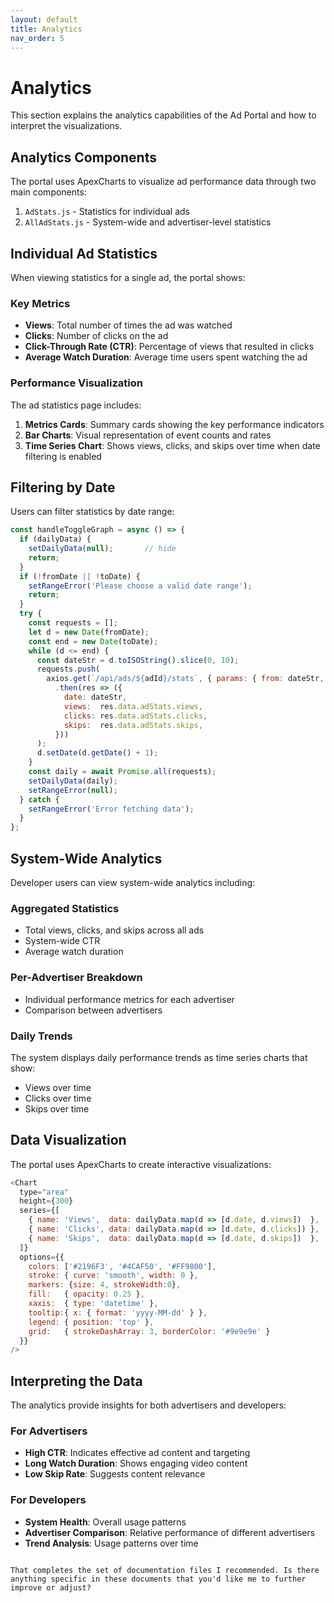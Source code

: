 ```yaml
---
layout: default
title: Analytics
nav_order: 5
---
```

# Analytics

This section explains the analytics capabilities of the Ad Portal and how to interpret the visualizations.

## Analytics Components

The portal uses ApexCharts to visualize ad performance data through two main components:

1. `AdStats.js` - Statistics for individual ads
2. `AllAdStats.js` - System-wide and advertiser-level statistics

## Individual Ad Statistics

When viewing statistics for a single ad, the portal shows:

### Key Metrics

- **Views**: Total number of times the ad was watched
- **Clicks**: Number of clicks on the ad
- **Click-Through Rate (CTR)**: Percentage of views that resulted in clicks
- **Average Watch Duration**: Average time users spent watching the ad

### Performance Visualization

The ad statistics page includes:

1. **Metrics Cards**: Summary cards showing the key performance indicators
2. **Bar Charts**: Visual representation of event counts and rates
3. **Time Series Chart**: Shows views, clicks, and skips over time when date filtering is enabled

## Filtering by Date

Users can filter statistics by date range:

```javascript
const handleToggleGraph = async () => {
  if (dailyData) {
    setDailyData(null);       // hide
    return;
  }
  if (!fromDate || !toDate) {
    setRangeError('Please choose a valid date range');
    return;
  }
  try {
    const requests = [];
    let d = new Date(fromDate);
    const end = new Date(toDate);
    while (d <= end) {
      const dateStr = d.toISOString().slice(0, 10);
      requests.push(
        axios.get(`/api/ads/${adId}/stats`, { params: { from: dateStr, to: dateStr } })
          .then(res => ({
            date: dateStr,
            views:  res.data.adStats.views,
            clicks: res.data.adStats.clicks,
            skips:  res.data.adStats.skips,
          }))
      );
      d.setDate(d.getDate() + 1);
    }
    const daily = await Promise.all(requests);
    setDailyData(daily);
    setRangeError(null);
  } catch {
    setRangeError('Error fetching data');
  }
};
```

## System-Wide Analytics

Developer users can view system-wide analytics including:

### Aggregated Statistics

- Total views, clicks, and skips across all ads
- System-wide CTR
- Average watch duration

### Per-Advertiser Breakdown

- Individual performance metrics for each advertiser
- Comparison between advertisers

### Daily Trends

The system displays daily performance trends as time series charts that show:
- Views over time
- Clicks over time
- Skips over time

## Data Visualization

The portal uses ApexCharts to create interactive visualizations:

```javascript
<Chart
  type="area"
  height={300}
  series={[
    { name: 'Views',  data: dailyData.map(d => [d.date, d.views])  },
    { name: 'Clicks', data: dailyData.map(d => [d.date, d.clicks]) },
    { name: 'Skips',  data: dailyData.map(d => [d.date, d.skips])  },
  ]}
  options={{
    colors: ['#2196F3', '#4CAF50', '#FF9800'],
    stroke: { curve: 'smooth', width: 0 },
    markers: {size: 4, strokeWidth:0},
    fill:   { opacity: 0.25 },
    xaxis:  { type: 'datetime' },
    tooltip:{ x: { format: 'yyyy-MM-dd' } },
    legend: { position: 'top' },
    grid:   { strokeDashArray: 3, borderColor: '#9e9e9e' }
  }}
/>
```

## Interpreting the Data

The analytics provide insights for both advertisers and developers:

### For Advertisers

- **High CTR**: Indicates effective ad content and targeting
- **Long Watch Duration**: Shows engaging video content
- **Low Skip Rate**: Suggests content relevance

### For Developers

- **System Health**: Overall usage patterns
- **Advertiser Comparison**: Relative performance of different advertisers
- **Trend Analysis**: Usage patterns over time
```

That completes the set of documentation files I recommended. Is there anything specific in these documents that you'd like me to further improve or adjust?
